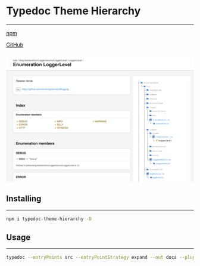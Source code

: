 # Typedoc Theme Hierarchy

---

<a href="https://www.npmjs.com/package/typedoc-theme-hierarchy">npm</a>

<a href="https://github.com/DiFuks/typedoc-theme-hierarchy">GitHub</a>

![plot](https://github.com/DiFuks/fuks-blog/raw/master/lib/typedoc-theme-hierarchy/.github/images/demo.jpg)

## Installing

---

```bash
npm i typedoc-theme-hierarchy -D
```

## Usage

---

```bash
typedoc --entryPoints src --entryPointStrategy expand --out docs --plugin ./node_modules/typedoc-theme-hierarchy/dist/index.js --theme hierarchy
```